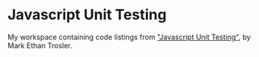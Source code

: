 # Javascript Unit Testing

My workspace containing code listings from ["Javascript Unit
Testing"](http://shop.oreilly.com/product/0636920042594.do), by Mark Ethan
Trosler.
